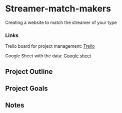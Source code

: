 # Streamer-match-makers
Creating a website to match the streamer of your type
### Links
Trello board for project management: [Trello](https://trello.com/b/026o2aq4/jinri-co-project-2-streammatch)

Google Sheet with the data: [Google sheet](https://docs.google.com/spreadsheets/d/1yQ7YzuM5FhFB13ChTz77W2VyhzYJnjtqMBAEOwJrebI)
## Project Outline

## Project Goals

## Notes

